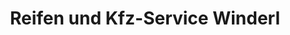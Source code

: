 ---
title: "Reifen und Kfz-Service Winderl"
url: /roetz/reifen-und-kfz-service-winderl/
shop: Autowerkstatt
---
